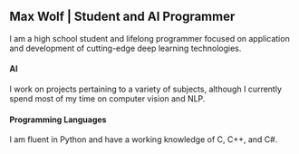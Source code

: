 ## Max Wolf | Student and AI Programmer
I am a high school student and lifelong programmer focused on application and development of cutting-edge deep learning technologies.

#### AI
I work on projects pertaining to a variety of subjects, although I currently spend most of my time on computer vision and NLP.

#### Programming Languages
<p>
I am fluent in Python and have a working knowledge of C, C++, and C#.
</p>
